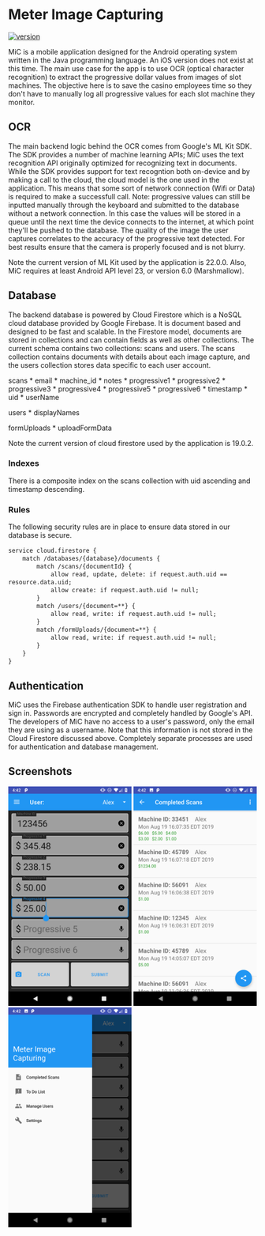 # Meter Image Capturing
[![version](https://img.shields.io/badge/version-1.9.1-success.svg)](https://semver.org)

MiC is a mobile application designed for the Android operating system written in the Java programming language.  An iOS version does not exist at this time.  The main use case for the app is to use OCR (optical character recognition) to extract the progressive dollar values from images of slot machines.  The objective here is to save the casino employees time so they don't have to manually log all progressive values for each slot machine they monitor.  

## OCR ##

The main backend logic behind the OCR comes from Google's ML Kit SDK.  The SDK provides a number of machine learning APIs; MiC uses the text recognition API originally optimized for recognizing text in documents.  While the SDK provides support for text recogntion both on-device and by making a call to the cloud, the cloud model is the one used in the application.  This means that some sort of network connection (Wifi or Data) is required to make a successfull call.  Note: progressive values can still be inputted manually through the keyboard and submitted to the database without a network connection.  In this case the values will be stored in a queue until the next time the device connects to the internet, at which point they'll be pushed to the database.  The quality of the image the user captures correlates to the accuracy of the progressive text detected.  For best results ensure that the camera is properly focused and is not blurry.  

Note the current version of ML Kit used by the application is 22.0.0.  Also, MiC requires at least Android API level 23, or version 6.0 (Marshmallow).  

## Database ##

The backend database is powered by Cloud Firestore which is a NoSQL cloud database provided by Google Firebase.  It is document based and designed to be fast and scalable.  In the Firestore model, documents are stored in collections and can contain fields as well as other collections.  The current schema contains two collections: scans and users.  The scans collection contains documents with details about each image capture, and the users collection stores data specific to each user account.  

scans
	* email
	* machine_id
	* notes
	* progressive1
	* progressive2
	* progressive3
	* progressive4
	* progressive5
	* progressive6
	* timestamp
	* uid
	* userName

users
	* displayNames

formUploads
	* uploadFormData

Note the current version of cloud firestore used by the application is 19.0.2.  

### Indexes ###
There is a composite index on the scans collection with uid ascending and timestamp descending.  

### Rules ###
The following security rules are in place to ensure data stored in our database is secure.  

```
service cloud.firestore {
	match /databases/{database}/documents {    
		match /scans/{documentId} {
			allow read, update, delete: if request.auth.uid == resource.data.uid;
			allow create: if request.auth.uid != null;
		}
		match /users/{document=**} {
			allow read, write: if request.auth.uid != null;
		}
		match /formUploads/{document=**} {
			allow read, write: if request.auth.uid != null;
		}
	}
}
```

## Authentication ##

MiC uses the Firebase authentication SDK to handle user registration and sign in.  Passwords are encrypted and completely handled by Google's API.  The developers of MiC have no access to a user's password, only the email they are using as a username.  Note that this information is not stored in the Cloud Firestore discussed above.  Completely separate processes are used for authentication and database management.  

## Screenshots ##

<img src="https://raw.githubusercontent.com/alexanderjpowell/meter-image-capturing/master/docs/main_activity.png" width="250">

<img src="https://raw.githubusercontent.com/alexanderjpowell/meter-image-capturing/master/docs/report_data_activity.png" width="250">

<img src="https://raw.githubusercontent.com/alexanderjpowell/meter-image-capturing/master/docs/nav_bar.png" width="250">

